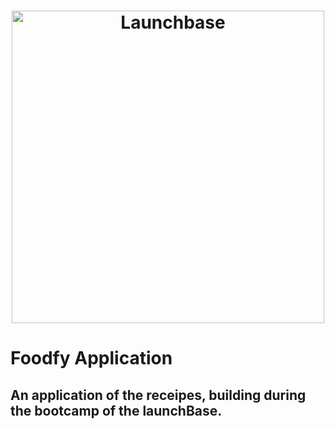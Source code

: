 <h1 align="center">
    <img alt="Launchbase" src="https://storage.googleapis.com/golden-wind/bootcamp-launchbase/logo.png" width="500px" />
</h1>


</h1  align="center">
<h1>Foodfy Application</h1>

 <h2>An application of the receipes, building during the bootcamp of the launchBase.</h2>

